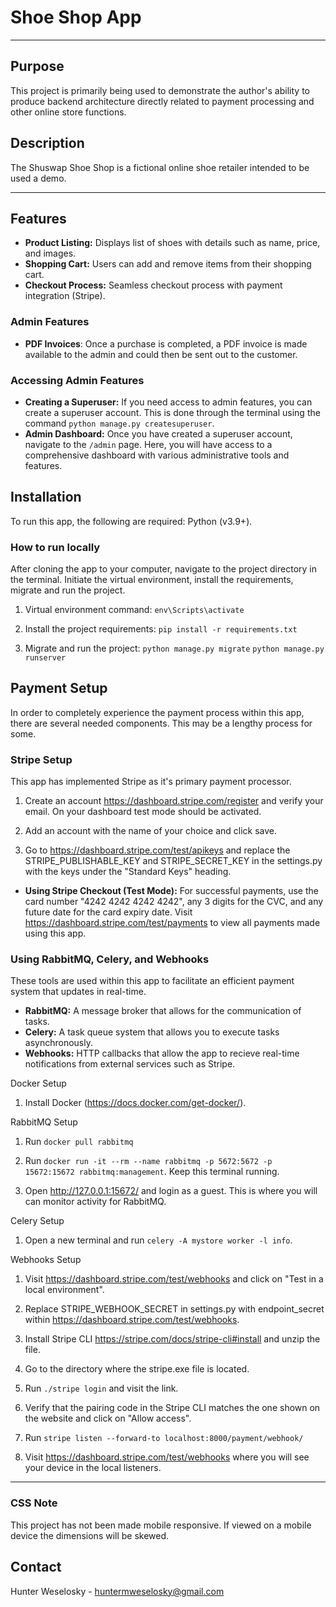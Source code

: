 # Shoe Shop App

----

## Purpose

This project is primarily being used to demonstrate the author's ability to produce backend architecture directly related to payment processing and other online store functions.

## Description 

The Shuswap Shoe Shop is a fictional online shoe retailer intended to be used a demo.

----

## Features

- **Product Listing:** Displays list of shoes with details such as name, price, and images.
- **Shopping Cart:** Users can add and remove items from their shopping cart.
- **Checkout Process:** Seamless checkout process with payment integration (Stripe).

### Admin Features

- **PDF Invoices**: Once a purchase is completed, a PDF invoice is made available to the admin and could then be sent out to the customer.

### Accessing Admin Features

- **Creating a Superuser:** If you need access to admin features, you can create a superuser account. This is done through the terminal using the command `python manage.py createsuperuser`.
- **Admin Dashboard:** Once you have created a superuser account, navigate to the `/admin` page. Here, you will have access to a comprehensive dashboard with various administrative tools and features.

## Installation

To run this app, the following are required: Python (v3.9+).

### How to run locally

After cloning the app to your computer, navigate to the project directory in the terminal. Initiate the virtual environment, install the requirements, migrate and run the project.

1. Virtual environment command: 
`env\Scripts\activate`

2. Install the project requirements: 
`pip install -r requirements.txt`

3. Migrate and run the project:
`python manage.py migrate`
`python manage.py runserver`

## Payment Setup

In order to completely experience the payment process within this app, there are several needed components. This may be a lengthy process for some. 

### Stripe Setup

This app has implemented Stripe as it's primary payment processor.

1. Create an account https://dashboard.stripe.com/register and verify your email. On your dashboard test mode should be activated.

2. Add an account with the name of your choice and click save.

3. Go to https://dashboard.stripe.com/test/apikeys and replace the STRIPE_PUBLISHABLE_KEY and STRIPE_SECRET_KEY in the settings.py with the keys under the "Standard Keys" heading.

- **Using Stripe Checkout (Test Mode):** For successful payments, use the card number "4242 4242 4242 4242", any 3 digits for the CVC, and any future date for the card expiry date. Visit  https://dashboard.stripe.com/test/payments to view all payments made using this app.

### Using RabbitMQ, Celery, and Webhooks

These tools are used within this app to facilitate an efficient payment system that updates in real-time.

- **RabbitMQ:** A message broker that allows for the communication of tasks.
- **Celery:** A task queue system that allows you to execute tasks asynchronously. 
- **Webhooks:** HTTP callbacks that allow the app to recieve real-time notifications from external services such as Stripe.

Docker Setup

1. Install Docker (https://docs.docker.com/get-docker/). 

RabbitMQ Setup

1. Run `docker pull rabbitmq`

2. Run `docker run -it --rm --name rabbitmq -p 5672:5672 -p 15672:15672 rabbitmq:management`. Keep this terminal running.

3. Open http://127.0.0.1:15672/ and login as a guest. This is where you will can monitor activity for RabbitMQ.

Celery Setup

1. Open a new terminal and run `celery -A mystore worker -l info`.

Webhooks Setup

1. Visit  https://dashboard.stripe.com/test/webhooks and click on "Test in a local environment".

2. Replace STRIPE_WEBHOOK_SECRET in settings.py with endpoint_secret within https://dashboard.stripe.com/test/webhooks.

3. Install Stripe CLI https://stripe.com/docs/stripe-cli#install and unzip the file. 

4. Go to the directory where the stripe.exe file is located.

5. Run `./stripe login` and visit the link.

6. Verify that the pairing code in the Stripe CLI matches the one shown on the website and click on "Allow access".

7. Run `stripe listen --forward-to localhost:8000/payment/webhook/`

8. Visit https://dashboard.stripe.com/test/webhooks where you will see your device in the local listeners.

----

### CSS Note

This project has not been made mobile responsive. If viewed on a mobile device the dimensions will be skewed.

## Contact

Hunter Weselosky - huntermweselosky@gmail.com